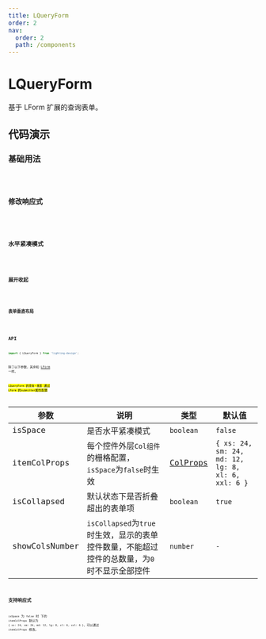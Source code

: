 ```yaml
---
title: LQueryForm
order: 2
nav:
  order: 2
  path: /components
---
```


# LQueryForm

基于 LForm 扩展的查询表单。

## 代码演示

### 基础用法

<code src='./demos/Demo1.tsx'>

### 修改响应式

<code src='./demos/Demo5.tsx'>

### 水平紧凑模式

<code src='./demos/Demo2.tsx'>

### 展开收起

<code src='./demos/Demo3.tsx'>

### 表单垂直布局

<code src='./demos/Demo4.tsx'>

## API

```ts
import { LQueryForm } from 'lighting-design';
```

除了以下参数，其余和 [LForm](/components/form#api) 一样。

<mark>`LQueryForm` 的`查询丶重置` 通过 `LForm` 的`submitter`属性配置</mark>

| 参数           | 说明                                                                                         | 类型                                                      | 默认值                                             |
| -------------- | -------------------------------------------------------------------------------------------- | --------------------------------------------------------- | -------------------------------------------------- |
| isSpace        | 是否水平紧凑模式                                                                             | `boolean`                                                 | `false`                                            |
| itemColProps   | 每个控件外层`Col组件`的栅格配置，`isSpace`为`false`时生效                                    | [ColProps](https://4x.ant.design/components/grid-cn/#Col) | `{ xs: 24, sm: 24, md: 12, lg: 8, xl: 6, xxl: 6 }` |
| isCollapsed    | 默认状态下是否折叠超出的表单项                                                               | `boolean`                                                 | `true`                                             |
| showColsNumber | `isCollapsed`为`true`时生效，显示的表单控件数量，不能超过控件的总数量，为`0`时不显示全部控件 | `number`                                                  | `-`                                                |

## 支持响应式

`isSpace` 为 `false` 时 下的 `itemColProps` 默认为 `{ xs: 24, sm: 24, md: 12, lg: 8, xl: 6, xxl: 6 }`，可以通过 `itemColProps` 修改。

